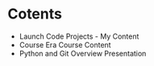 # Cotents
- Launch Code Projects - My Content
- Course Era Course Content
- Python and Git Overview Presentation

